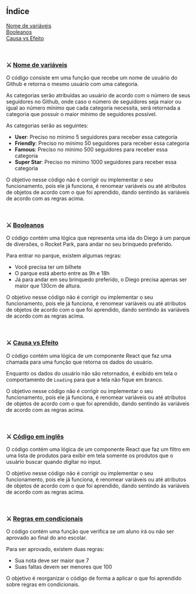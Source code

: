 ## Índice
[Nome de variáveis](#id1)<br>
[Booleanos](#id2)<br>
[Causa vs Efeito](#id03)<br>
<!-- 
[Código em inglês](#id04)<br> 
[Regras em condicionais](#id05)<br> 
[Parâmetros e desestruturação](#id06)<br> 
[Números mágicos](#id07)<br> 
[Comentários vs Documentação](#id08)<br> 
[Syntactic Sugars](#id09)<br>  
-->

<br>

<div id="id1"></div>

### ⚔️ [Nome de variáveis](desafios/01-nomenclatura-de-variaveis.ts) 

O código consiste em uma função que recebe um nome de usuário do Github e retorna o mesmo usuário com uma categoria.

As categorias serão atribuídas ao usuário de acordo com o número de seus seguidores no Github, onde caso o número de seguidores seja maior ou igual ao número mínimo que cada categoria necessita, será retornada a categoria que possuir o maior mínimo de seguidores possível.

As categorias serão as seguintes:

- **User**: Preciso no mínimo 5 seguidores para receber essa categoria
- **Friendly**: Preciso no mínimo 50 seguidores para receber essa categoria
- **Famous**: Preciso no mínimo 500 seguidores para receber essa categoria
- **Super Star**: Preciso no mínimo 1000 seguidores para receber essa categoria

O objetivo nesse código não é corrigir ou implementar o seu funcionamento, pois ele já funciona, é renomear variáveis ou até atributos de objetos de acordo com o que foi aprendido, dando sentindo às variáveis de acordo com as regras acima.

<br>

<div id="id2"></div>

### ⚔️ [Booleanos](desafios/01-nomenclatura-de-variaveis.ts)

O código contém uma lógica que representa uma ida do Diego à um parque de diversões, o Rocket Park, para andar no seu brinquedo preferido.

Para entrar no parque, existem algumas regras:
- Você precisa ter um bilhete
- O parque está aberto entre as 9h e 18h
- Já para andar em seu brinquedo preferido, o Diego precisa apenas ser maior que 130cm de altura.

O objetivo nesse código não é corrigir ou implementar o seu funcionamento, pois ele já funciona, é renomear variáveis ou até atributos de objetos de acordo com o que foi aprendido, dando sentindo às variáveis de acordo com as regras acima.

<br>

<div id="id3"></div>

### ⚔️ [Causa vs Efeito](desafios/03-causa-vs-efeito.tsx)

O código contém uma lógica de um componente React que faz uma chamada para uma função que retorna os dados do usuário.

Enquanto os dados do usuário não são retornados, é exibido em tela o comportamento de `Loading` para que a tela não fique em branco.

O objetivo nesse código não é corrigir ou implementar o seu funcionamento, pois ele já funciona, é renomear variáveis ou até atributos de objetos de acordo com o que foi aprendido, dando sentindo às variáveis de acordo com as regras acima.

<!-- Não consegui trocar nenhuma variável -->

<br>

<div id="id4"></div>

### ⚔️ [Código em inglês](desafios/04-codigo-em-ingles.tsx) 

O código contém uma lógica de um componente React que faz um filtro em uma lista de produtos para exibir em tela somente os produtos que o usuário buscar quando digitar no input.

O objetivo nesse código não é corrigir ou implementar o seu funcionamento, pois ele já funciona, é renomear variáveis ou até atributos de objetos de acordo com o que foi aprendido, dando sentindo às variáveis de acordo com as regras acima.

<br>

<div id="id5"></div>

### ⚔️ [Regras em condicionais](desafios/05-regras-em-condicionais.ts) 
O código contém uma função que verifica se um aluno irá ou não ser aprovado ao final do ano escolar.

Para ser aprovado, existem duas regras:

- Sua nota deve ser maior que 7
- Suas faltas devem ser menores que 100

O objetivo é reorganizar o código de forma a aplicar o que foi aprendido sobre regras em condicionais.

<br>

<div id="id6"></div>

<!-- 
### ⚔️ [Parâmetros e desestruturação](desafios/06-parametros-e-desestruturacao.tsx) 
O código contém funções que lidam com a atualização dos dados de um usuário a partir de uma rota que receberá os seguintes dados:

```js
body: { name, email, password }
params: { id }
```

O objetivo nesse código é aplicar os conceitos aprendidos na aula dando mais clareza ao código sobre o que os parâmetros `body`, `params` e `data` recebem.
-->

<br>

<div id="id7"></div>

<!-- 
### ⚔️ [Números mágicos](desafios/07-numeros-magicos.js) 
O código contém funções que lidam com checagem de atualizações de uma aplicação e cálculo de desconto, onde:

- O tempo de checagem de uma atualização por meio do `setInterval` é feita a cada 30 minutos.
- Os cálculos do desconto devem ter o preço em centavos e o desconto em porcentagem

O objetivo é aplicar os conceitos aprendidos na aula dando mais clareza ao código sobre a que esses números mágicos se referem.
-->

<br>

<div id="id8"></div>

<!-- 
### ⚔️ [Comentários vs Documentação](desafios/08-comentarios-vs-documentacao.js) 
O código contém uma função responsável pelo registro do usuário no banco de dados. Porém, antes de cadastrar o usuário no banco é preciso realizar alguns passos:

- Validações
- Conversão do avatar para JPG.

O objetivo é aplicar os conceitos aprendidos na aula, removendo o máximo de comentários possível. Lembrando que é válido reescrever um trecho de código para deixá-lo mais claro, dispensando assim a necessidade do comentário.
-->

<br>

<div id="id9"></div>

<!-- 
### ⚔️ [Syntactic Sugars](desafios/09-syntatic-sugars.ts) 
O código possui um objetivo: pegar os primeiros 5 valores de um array de avaliações de um app, somá-los e retornar o resultado e horário atual. Para isso, temos duas funções:

- **sumFirstFiveRatings**: essa função deve retornar um objeto com o somatório das 5 primeiras avaliações e o horário atual em timestamp (caso tenha dúvidas sobre esse formato, é a quantidade de segundos que se passaram desde 1 de janeiro de 1970). Porém, caso avaliações seja `falsy` ou não possua pelo menos 5 valores, deve retornar os respectivos erros.
- **getFirstFiveRatings**: essa função deve retornar os primeiros 5 valores do array de avaliações caso o seu tamanho seja no mínimo 5. Se essa condição não for atendida, deve retornar `false`.

O objetivo nesse código é aplicar os conceitos aprendidos na aula, removendo o máximo de `syntatic sugars` possíveis do código. Lembrando que nem sempre um código mais curto é melhor.
-->

<br>

